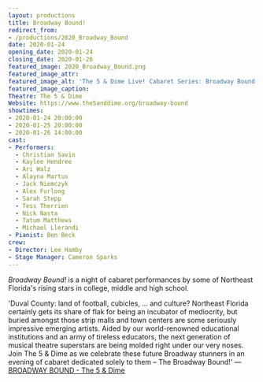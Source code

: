 ```yaml
---
layout: productions
title: Broadway Bound!
redirect_from:
- /productions/2020_Broadway_Bound
date: 2020-01-24
opening_date: 2020-01-24
closing_date: 2020-01-26
featured_image: 2020_Broadway_Bound.png
featured_image_attr:
featured_image_alt: 'The 5 & Dime Live! Cabaret Series: Broadway Bound!'
featured_image_caption:
Theatre: The 5 & Dime
Website: https://www.the5anddime.org/broadway-bound
showtimes:
- 2020-01-24 20:00:00
- 2020-01-25 20:00:00
- 2020-01-26 14:00:00
cast:
- Performers:
  - Christian Savin
  - Kaylee Hendree
  - Ari Walz
  - Alayna Martus
  - Jack Niemczyk
  - Alex Furlong
  - Sarah Stepp
  - Tess Therrien
  - Nick Nasta
  - Tatum Matthews
  - Michael Llerandi
- Pianist: Ben Beck
crew:
- Director: Lee Hamby
- Stage Manager: Cameron Sparks
---
```

*Broadway Bound!* is a night of cabaret performances by some of Northeast Florida's rising stars in college, middle and high school.

'Duval County: land of football, cubicles, … and culture? Northeast Florida certainly gets its share of flak for being an incubator of mediocrity, but buried amongst those strip malls and town centers are some seriously impressive emerging artists. Aided by our world-renowned educational institutions and an army of tireless educators, the next generation of musical theatre superstars are being molded right under our very noses. Join The 5 & Dime as we celebrate these future Broadway stunners in an evening of cabaret dedicated solely to them – The Broadway Bound!' — [BROADWAY BOUND - The 5 & Dime](https://www.the5anddime.org/broadway-bound)
